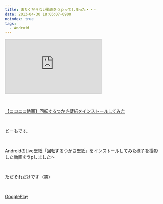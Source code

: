 ```yaml
---
title: またくだらない動画をうｐってしまった・・・
date: 2013-04-30 18:05:07+0900
noindex: true
tags:
  - Android
---
```

<iframe width="312" height="176" src="http://ext.nicovideo.jp/thumb/sm20738068" scrolling="no" style="border:solid 1px #CCC;" frameborder="0"><a href="http://www.nicovideo.jp/watch/sm20738068">【ニコニコ動画】回転するつかさ壁紙をインストールしてみた</a></iframe>
<p>&nbsp;</p>
<div class="video-container"><script type="text/javascript" src="http://ext.nicovideo.jp/thumb_watch/sm20738068?w=490&h=307"></script><noscript><a href="http://www.nicovideo.jp/watch/sm20738068">【ニコニコ動画】回転するつかさ壁紙をインストールしてみた</a></noscript></div>
<p>&nbsp;</p>
<p>どーもです。</p>
<p>&nbsp;</p>
<p>AndroidのLive壁紙「回転するつかさ壁紙」をインストールしてみた様子を撮影した動画をうpしました～</p>
<p>&nbsp;</p>
<p>ただそれだけです（笑）</p>
<p>&nbsp;</p>
<p><a href="https://play.google.com/store/apps/details?id=jp.ozero_currentdir_rgfx.tksRevLwp">GooglePlay</a></p>
